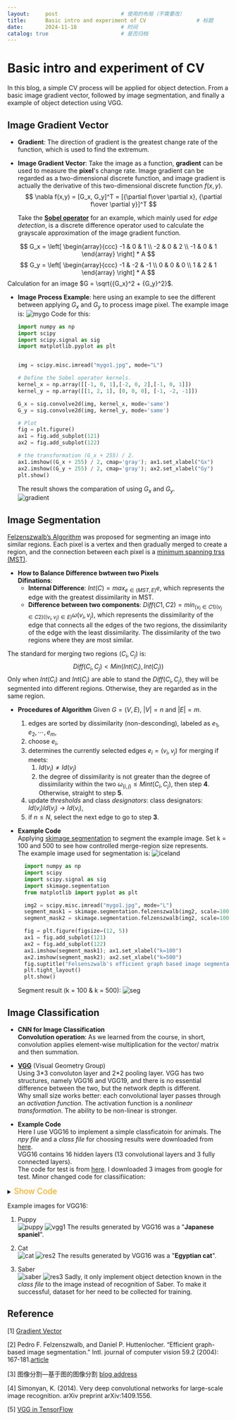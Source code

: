 ```yaml
---
layout:     post   				    # 使用的布局（不需要改）
title:      Basic intro and experiment of CV				# 标题 
date:       2024-11-18 				# 时间
catalog: true 						# 是否归档
---
```



# Basic intro and experiment of CV

In this blog, a simple CV process will be applied for object detection. From a basic image gradient vector, followed by image segmentation, and finally a example of object detection using VGG.

## Image Gradient Vector

- **Gradient**: The direction of gradient is the greatest change rate of the function, which is used to find the extremum. <herf>
- **Image Gradient Vector**: Take the image as a function, **gradient** can be used to measure the **pixel**'s change rate. Image gradient can be regarded as a two-dimensional discrete function, and image gradient is actually the derivative of this two-dimensional discrete function $f(x, y)$.  <herf>
  $$
  \nabla f(x,y) = [G_x, G_y]^T = [{\partial f\over \partial x}, {\partial f\over \partial y}]^T
  $$
  
  Take the [**Sobel operator**](https://en.wikipedia.org/wiki/Sobel_operator) for an example, which mainly used for *edge detection*, is a discrete difference operator used to calculate the grayscale approximation of the image gradient function. <herf>

$$
G_x = 
\left[
	\begin{array}{ccc}
	-1 & 0 & 1 \\
	-2 & 0 & 2 \\
    -1 & 0 & 1
	\end{array}
\right] * A
$$
$$
G_y = 
\left[
	\begin{array}{ccc}
	-1 & -2 & -1 \\
	 0 &  0 &  0 \\
     1 &  2 &  1
	\end{array}
\right] * A
$$
Calculation for an image $G = \sqrt{{G_x}^2 + {G_y}^2}$.

- **Image Process Example**: here using an example to see the different between applying $G_x$ and $G_y$ to process image pixel.
  The example image is: ![mygo](./mygo1.jpg "mygo1")
  Code for this:
    ```python
    import numpy as np
    import scipy
    import scipy.signal as sig
    import matplotlib.pyplot as plt
    
    
    img = scipy.misc.imread("mygo1.jpg", mode="L")

    # Define the Sobel operator kernels.
    kernel_x = np.array([[-1, 0, 1],[-2, 0, 2],[-1, 0, 1]])
    kernel_y = np.array([[1, 2, 1], [0, 0, 0], [-1, -2, -1]])

    G_x = sig.convolve2d(img, kernel_x, mode='same')
    G_y = sig.convolve2d(img, kernel_y, mode='same')

    # Plot 
    fig = plt.figure()
    ax1 = fig.add_subplot(121)
    ax2 = fig.add_subplot(122)

    # the transformation (G_x + 255) / 2.
    ax1.imshow((G_x + 255) / 2, cmap='gray'); ax1.set_xlabel("Gx")
    ax2.imshow((G_y + 255) / 2, cmap='gray'); ax2.set_xlabel("Gy")
    plt.show()

    ```
    The result shows the comparation of using $G_x$ and $G_y$. <br>
    ![gradient](./gradient_res.png 'mygo_res')
    
## Image Segmentation
[Felzenszwalb’s Algorithm](https://cs.brown.edu/people/pfelzens/segment/) was proposed for segmenting an image into similar regions. Each pixel is a vertex and then gradually merged to create a region, and the connection between each pixel is a [minimum spanning trss (MST)](http://en.wikipedia.org/wiki/Minimum_spanning_tree). 
- **How to Balance Difference bwtween two Pixels** <br>
**Difinations**: 
  - **Internal Difference**: $Int(C) = max_{e\in (MST, E)} e$, which represents the edge with the greatest dissimilarity in MST.
  - **Difference between two components**: $Diff(C1, C2) = min_{(v_i\in C1) (v_j\in C2) ((v_i, v_j)\in E)} \omega (v_i, v_j)$, which represents the dissimilarity of the edge that connects all the edges of the two regions, the dissimilarity of the edge with the least dissimilarity. The dissimilarity of the two regions where they are most similar. 
  
 The standard for merging two regions $(C_i, C_j)$ is: 
 $$ Diff(C_i, C_j) \lt Min(Int(C_i), Int(C_j)) $$
 Only when $Int(C_i)$ and $Int(C_j)$ are able to stand the $Diff(C_i, C_j)$, they will be segmented into different regions. Otherwise, they are regarded as in the same region. <br>

 - **Procedures of Algorithm**
  Given $G = (V, E)$, $|V| = n$ and $|E| = m$.
   1. edges are sorted by dissimilarity (non-desconding), labeled as $e_1, e_2, \cdots ,e_m$,
   2. choose $e_i$,
   3. determines the currently selected edges $e_i = (v_i, v_j)$ for merging if meets:
        1) $Id(v_i) \neq Id(v_j)$
        2) the degree of dissimilarity is not greater than the degree of dissimilarity within the two $\omega_(i, j) \leq Mint(C_i, C_j)$, then step **4**. Otherwise, straight to step **5**.
   4.  update *thresholds* and class *designators*:
        class designators: $Id(v_i) Id(v_j)$ -> $Id(v_i)$,
   5. if $n \leq N$, select the next edge to go to step **3**.

- **Example Code** <br>
  Applying [skimage segmentation](https://scikit-image.org/docs/dev/api/skimage.segmentation.html#skimage.segmentation.felzenszwalb) to segment the example image. Set k = 100 and 500 to see how controlled merge-region size represents.  <br>
  The example image used for segmentation is: 
  ![iceland](./iceland.jpg 'iceland')    
  ```python
    import numpy as np
    import scipy
    import scipy.signal as sig
    import skimage.segmentation
    from matplotlib import pyplot as plt

    img2 = scipy.misc.imread("mygo1.jpg", mode="L")
    segment_mask1 = skimage.segmentation.felzenszwalb(img2, scale=100)
    segment_mask2 = skimage.segmentation.felzenszwalb(img2, scale=1000)

    fig = plt.figure(figsize=(12, 5))
    ax1 = fig.add_subplot(121)
    ax2 = fig.add_subplot(122)
    ax1.imshow(segment_mask1); ax1.set_xlabel("k=100")
    ax2.imshow(segment_mask2); ax2.set_xlabel("k=500")
    fig.suptitle("Felsenszwalb's efficient graph based image segmentation")
    plt.tight_layout()
    plt.show()

  ```
  
  Segment result (k = 100 & k = 500):
  ![seg](./seg.png 'seg_res')
## Image Classification
- **CNN for Image Classification** <br>
  **Convolution operation**: As we learned from the course, in short, convolution applies element-wise multiplication for the vector/ matrix and then
  summation.

- [**VGG**](https://arxiv.org/abs/1409.1556) (Visual Geometry Group) <br>
  Using 3\*3 convoluton layer and 2\*2 pooling layer. VGG has two structures, namely VGG16 and VGG19, and there is no essential difference between the two, but the network depth is different. <br>
  Why small size works better: each convolutional layer passes through an *activation function*. The activation function is a *nonlinear transformation*. The ability to be non-linear is stronger. <br>

- **Example Code** <br>
  Here I use VGG16 to implement a simple classficatoin for animals. The *npy file* and a *class file* for choosing results were downloaded from [here](https://www.cs.toronto.edu/~frossard/post/vgg16/). <br>
  VGG16 contains 16 hidden layers (13 convolutional layers and 3 fully connected layers). <br>
  The code for test is from [here](https://www.cs.toronto.edu/~frossard/vgg16/vgg16.py). I downloaded 3 images from google for test. Minor changed code for classifiication: 

<details> 
<summary><font size="4" color="orange">Show Code</font></summary> 
<pre><code class="language-cpp">

```python
import numpy as np
import tensorflow.compat.v1 as tf
tf.disable_v2_behavior()
from scipy.misc import imread, imresize, toimage
import matplotlib.pyplot as plt
import skimage
import skimage.io
import skimage.transform
from imageClass import class_names

VGG_MEAN = [103.939, 116.779, 123.68]


class VGG16(object):
    """
    The VGG16 model for image classification
    """

    def __init__(self, vgg16_npy_path=None, trainable=True):
        """
        :param vgg16_npy_path: string, vgg16_npz path
        :param trainable: bool, construct a trainable model if True
        """
        # The pretained data
        if vgg16_npy_path is None:
            self._data_dict = None
        else:
            self._data_dict = np.load(vgg16_npy_path, encoding="latin1", allow_pickle= True).item()
        self.trainable = trainable
        # Keep all trainable parameters
        self._var_dict = {}
        self.__bulid__()

    def __bulid__(self):
        """
        The inner method to build VGG16 model
        """
        # input and output
        self._x = tf.placeholder(tf.float32, shape=[None, 224, 224, 3])
        self._y = tf.placeholder(tf.int64, shape=[None, ])
        # Data preprocessiing
        mean = tf.constant([103.939, 116.779, 123.68], dtype=tf.float32, shape=[1, 1, 1, 3])
        x = self._x - mean
        self._train_mode = tf.placeholder(tf.bool)  # use training model is True, otherwise test model
        # construct model
        conv1_1 = self._conv_layer(x, 3, 64, "conv1_1")
        conv1_2 = self._conv_layer(conv1_1, 64, 64, "conv1_2")
        pool1 = self._max_pool(conv1_2, "pool1")

        conv2_1 = self._conv_layer(pool1, 64, 128, "conv2_1")
        conv2_2 = self._conv_layer(conv2_1, 128, 128, "conv2_2")
        pool2 = self._max_pool(conv2_2, "pool2")

        conv3_1 = self._conv_layer(pool2, 128, 256, "conv3_1")
        conv3_2 = self._conv_layer(conv3_1, 256, 256, "conv3_2")
        conv3_3 = self._conv_layer(conv3_2, 256, 256, "conv3_3")
        pool3 = self._max_pool(conv3_3, "pool3")

        conv4_1 = self._conv_layer(pool3, 256, 512, "conv4_1")
        conv4_2 = self._conv_layer(conv4_1, 512, 512, "conv4_2")
        conv4_3 = self._conv_layer(conv4_2, 512, 512, "conv4_3")
        pool4 = self._max_pool(conv4_3, "pool4")

        conv5_1 = self._conv_layer(pool4, 512, 512, "conv5_1")
        conv5_2 = self._conv_layer(conv5_1, 512, 512, "conv5_2")
        conv5_3 = self._conv_layer(conv5_2, 512, 512, "conv5_3")
        pool5 = self._max_pool(conv5_3, "pool5")

        # n_in = ((224 / (2**5)) ** 2) * 512
        fc6 = self._fc_layer(pool5, 25088, 4096, "fc6", act=tf.nn.relu, reshaped=False)
        # Use train_mode to control
        fc6 = tf.cond(self._train_mode, lambda: tf.nn.dropout(fc6, 0.5), lambda: fc6)
        fc7 = self._fc_layer(fc6, 4096, 4096, "fc7", act=tf.nn.relu)
        fc7 = tf.cond(self._train_mode, lambda: tf.nn.dropout(fc7, 0.5), lambda: fc7)
        fc8 = self._fc_layer(fc7, 4096, 1000, "fc8", act=tf.identity)

        self._prob = tf.nn.softmax(fc8, name="prob")

        if self.trainable:
            self._cost = tf.reduce_mean(tf.nn.sparse_softmax_cross_entropy_with_logits(fc8, self._y))
            correct_pred = tf.equal(self._y, tf.argmax(self._prob, 1))
            self._accuracy = tf.reduce_mean(tf.cast(correct_pred, tf.float32))
        else:
            self._cost = None
            self._accuracy = None

    def _conv_layer(self, inpt, in_channels, out_channels, name):
        """
        Create conv layer
        """
        with tf.variable_scope(name):
            filters, biases = self._get_conv_var(3, in_channels, out_channels, name)
            conv_output = tf.nn.conv2d(inpt, filters, strides=[1, 1, 1, 1], padding="SAME")
            conv_output = tf.nn.bias_add(conv_output, biases)
            conv_output = tf.nn.relu(conv_output)
        return conv_output

    def _fc_layer(self, inpt, n_in, n_out, name, act=tf.nn.relu, reshaped=True):
        """Create fully connected layer"""
        if not reshaped:
            inpt = tf.reshape(inpt, shape=[-1, n_in])
        with tf.variable_scope(name):
            weights, biases = self._get_fc_var(n_in, n_out, name)
            output = tf.matmul(inpt, weights) + biases
        return act(output)

    def _avg_pool(self, inpt, name):
        return tf.nn.avg_pool(inpt, ksize=[1, 2, 2, 1], strides=[1, 2, 2, 1], padding="SAME",
                              name=name)

    def _max_pool(self, inpt, name):
        return tf.nn.max_pool(inpt, ksize=[1, 2, 2, 1], strides=[1, 2, 2, 1], padding="SAME",
                              name=name)

    def _get_fc_var(self, n_in, n_out, name):
        """Get the weights and biases of fully connected layer"""
        if self.trainable:
            init_weights = tf.truncated_normal([n_in, n_out], 0.0, 0.001)
            init_biases = tf.truncated_normal([n_out, ], 0.0, 0.001)
        else:
            init_weights = None
            init_biases = None
        weights = self._get_var(init_weights, name, 0, name + "_weights")
        biases = self._get_var(init_biases, name, 1, name + "_biases")
        return weights, biases

    def _get_conv_var(self, filter_size, in_channels, out_channels, name):
        """
        Get the filter and bias of conv layer
        """
        if self.trainable:
            initial_value_filter = tf.truncated_normal([filter_size, filter_size, in_channels, out_channels], 0.0,
                                                       0.001)
            initial_value_bias = tf.truncated_normal([out_channels, ], 0.0, 0.001)
        else:
            initial_value_filter = None
            initial_value_bias = None
        filters = self._get_var(initial_value_filter, name, 0, name + "_filters")
        biases = self._get_var(initial_value_bias, name, 1, name + "_biases")
        return filters, biases

    def _get_var(self, initial_value, name, idx, var_name):
        """
        Use this method to construct variable parameters
        """
        if self._data_dict is not None:
            value = self._data_dict[name][idx]
        else:
            value = initial_value

        if self.trainable:
            var = tf.Variable(value, dtype=tf.float32, name=var_name)
        else:
            var = tf.constant(value, dtype=tf.float32, name="var_name")
        # Save
        self._var_dict[(name, idx)] = var
        return var

    def get_train_op(self, lr=0.01):
        if not self.trainable:
            return
        return tf.train.GradientDescentOptimizer(lr).minimize(self.cost,
                                                              var_list=list(self._var_dict.values()))

    @property
    def input(self):
        return self._x

    @property
    def target(self):
        return self._y

    @property
    def train_mode(self):
        return self._train_mode

    @property
    def accuracy(self):
        return self._accuracy

    @property
    def cost(self):
        return self._cost

    @property
    def prob(self):
        return self._prob


# returns image of shape [224, 224, 3]
# [height, width, depth]
def load_image(path):
    # load image
    img = skimage.io.imread(path)
    img = img / 255.0
    # assert (0 <= img).all() and (img <= 1.0).all()
    # print "Original Image Shape: ", img.shape
    # we crop image from center
    short_edge = min(img.shape[:2])
    yy = int((img.shape[0] - short_edge) / 2)
    xx = int((img.shape[1] - short_edge) / 2)
    crop_img = img[yy: yy + short_edge, xx: xx + short_edge]
    # resize to 224, 224
    resized_img = skimage.transform.resize(crop_img, (224, 224))
    return resized_img


def test_not_trainable_vgg16():
    path = "D:/PyCharm Community Edition 2024.1.3/TechBlog"
    img1 = load_image(path + "/puppy.jpg") * 255.0
    batch1 = img1.reshape((1, 224, 224, 3))

    tf.compat.v1.disable_eager_execution()
    with tf.Graph().as_default(), tf.compat.v1.Session() as sess:
        vgg = VGG16(path + "/vgg16.npy", trainable=False)
        probs = sess.run(vgg.prob, feed_dict={vgg.input: batch1, vgg.train_mode: False})
        for i, prob in enumerate([probs[0]]):
            preds = (np.argsort(prob)[::-1])[0:5]
            print("The" + str(i + 1) + " image:")
            for p in preds:
                print("\t", p, class_names[p], prob[p])


if __name__ == "__main__":
    path = "D:/PyCharm Community Edition 2024.1.3/TechBlog"
    img1 = load_image(path + "/puppy.jpg") * 255.0
    batch1 = img1.reshape((1, 224, 224, 3))
    x = np.concatenate((batch1), 0)
    y = np.array([292, 611], dtype=np.int64)
    with tf.Graph().as_default():
        with tf.Session() as sess:
            vgg = VGG16(path + "/vgg16.npy", trainable=True)
            sess.run(tf.global_variables_initializer())

            train_op = vgg.get_train_op(lr=0.0001)
            _, cost = sess.run([train_op, vgg.cost], feed_dict={vgg.input: x,
                                                                vgg.target: y, vgg.train_mode: True})
            accuracy = sess.run(vgg.accuracy, feed_dict={vgg.input: x,
                                                         vgg.target: y, vgg.train_mode: False})
            print(cost, accuracy)

```
 </code>
</pre> </details>

Example images for VGG16: <br>
1. Puppy <br>
![puppy](./puppy.jpg 'puppy')
![vgg1](./vgg_res_1.png 'res1')
The results generated by VGG16 was a "**Japanese spaniel**".

2. Cat <br>
![cat](./cat.jpg 'cat')
![res2](./vgg_res_2.png 'res2')
The results generated by VGG16 was a "**Egyptian cat**".

3. Saber <br>
![saber](./saber.jpg 'saber')
![res3](./vgg_res_3.png 'res3')
Sadly, it only implement object detection known in the *class file* to the image instead of recognition of Saber. To make it successful, dataset for her need to be collected for training. <br>
## Reference
[1] [Gradient Vector](https://mccormickml.com/2013/05/07/gradient-vectors/)

[2] Pedro F. Felzenszwalb, and Daniel P. Huttenlocher. “Efficient graph-based image segmentation.” Intl. journal of computer vision 59.2 (2004): 167-181.[article](http://cvcl.mit.edu/SUNSeminar/Felzenszwalb_IJCV04.pdf)

[3] 图像分割—基于图的图像分割 [blog address](https://blog.csdn.net/ttransposition/article/details/38024557)

[4] Simonyan, K. (2014). Very deep convolutional networks for large-scale image recognition. arXiv preprint arXiv:1409.1556.

[5] [VGG in TensorFlow](https://www.cs.toronto.edu/~frossard/post/vgg16/)